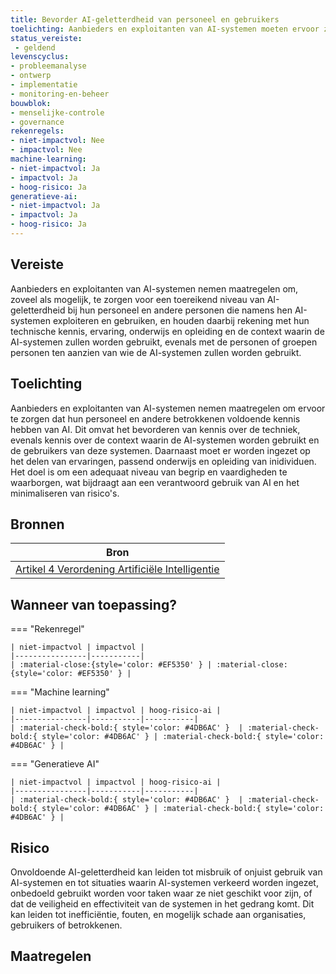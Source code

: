```yaml
---
title: Bevorder AI-geletterdheid van personeel en gebruikers
toelichting: Aanbieders en exploitanten van AI-systemen moeten ervoor zorgen dat hun personeel en andere betrokkenen voldoende kennis hebben van AI. Dit omvat het bevorderen van kennis over de techniek, evenals kennis over de context waarin de AI-systemen worden gebruikt en de gebruikers van deze systemen. Het doel is om een adequaat niveau van begrip en vaardigheden te waarborgen, wat bijdraagt aan een verantwoord gebruik van AI en het minimaliseren van risico's.
status_vereiste: 
 - geldend
levenscyclus: 
- probleemanalyse
- ontwerp
- implementatie
- monitoring-en-beheer
bouwblok: 
- menselijke-controle
- governance
rekenregels: 
- niet-impactvol: Nee
- impactvol: Nee
machine-learning: 
- niet-impactvol: Ja
- impactvol: Ja
- hoog-risico: Ja
generatieve-ai: 
- niet-impactvol: Ja
- impactvol: Ja
- hoog-risico: Ja
---
```


<!-- tags -->

## Vereiste

Aanbieders en exploitanten van AI-systemen nemen maatregelen om, zoveel als mogelijk, te zorgen voor een toereikend niveau van AI-geletterdheid bij hun personeel en andere personen die namens hen AI-systemen exploiteren en gebruiken, en houden daarbij rekening met hun technische kennis, ervaring, onderwijs en opleiding en de context waarin de AI-systemen zullen worden gebruikt, evenals met de personen of groepen personen ten aanzien van wie de AI-systemen zullen worden gebruikt.

## Toelichting

Aanbieders en exploitanten van AI-systemen nemen maatregelen om ervoor te zorgen dat hun personeel en andere betrokkenen voldoende kennis hebben van AI.
Dit omvat het bevorderen van kennis over de techniek, evenals kennis over de context waarin de AI-systemen worden gebruikt en de gebruikers van deze systemen. 
Daarnaast moet er worden ingezet op het delen van ervaringen, passend onderwijs en opleiding van inidividuen.
Het doel is om een adequaat niveau van begrip en vaardigheden te waarborgen, wat bijdraagt aan een verantwoord gebruik van AI en het minimaliseren van risico's.

## Bronnen

| Bron                        |
|-----------------------------|
|[Artikel 4 Verordening Artificiële Intelligentie](https://www.europarl.europa.eu/doceo/document/TA-9-2024-0138-FNL-COR01_NL.pdf)|

## Wanneer van toepassing?

=== "Rekenregel"

    | niet-impactvol | impactvol |
    |----------------|-----------|
    | :material-close:{style='color: #EF5350' } | :material-close:{style='color: #EF5350' } |

=== "Machine learning"

    | niet-impactvol | impactvol | hoog-risico-ai |
    |----------------|-----------|-----------|
    | :material-check-bold:{ style='color: #4DB6AC' }  | :material-check-bold:{ style='color: #4DB6AC' } | :material-check-bold:{ style='color: #4DB6AC' } |

=== "Generatieve AI"

    | niet-impactvol | impactvol | hoog-risico-ai |
    |----------------|-----------|-----------|
    | :material-check-bold:{ style='color: #4DB6AC' }  | :material-check-bold:{ style='color: #4DB6AC' } | :material-check-bold:{ style='color: #4DB6AC' } |

## Risico

Onvoldoende AI-geletterdheid kan leiden tot misbruik of onjuist gebruik van AI-systemen en tot situaties waarin AI-systemen verkeerd worden ingezet, onbedoeld gebruikt worden voor taken waar ze niet geschikt voor zijn, of dat de veiligheid en effectiviteit van de systemen in het gedrang komt.
Dit kan leiden tot inefficiëntie, fouten, en mogelijk schade aan organisaties, gebruikers of betrokkenen.

## Maatregelen

<!-- list_maatregelen vereiste/bevorder_ai_geletterdheid_personeel -->
